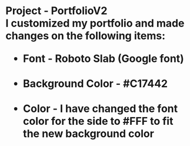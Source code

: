 <h1> Project - PortfolioV2 <br/>
I customized my portfolio and made changes on the following items: <br/>
<ul>
    <li>Font - Roboto Slab (Google font)</li> <br/>
    <li>Background Color - #C17442 </li> <br/>
    <li>Color - I have changed the font color for the side to #FFF to fit the new background color  </li> <br/>
</ul>
<br/>